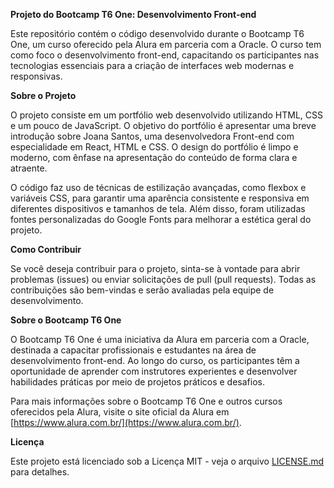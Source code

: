 **Projeto do Bootcamp T6 One: Desenvolvimento Front-end**

Este repositório contém o código desenvolvido durante o Bootcamp T6 One, um curso oferecido pela Alura em parceria com a Oracle. O curso tem como foco o desenvolvimento front-end, capacitando os participantes nas tecnologias essenciais para a criação de interfaces web modernas e responsivas.

**Sobre o Projeto**

O projeto consiste em um portfólio web desenvolvido utilizando HTML, CSS e um pouco de JavaScript. O objetivo do portfólio é apresentar uma breve introdução sobre Joana Santos, uma desenvolvedora Front-end com especialidade em React, HTML e CSS. O design do portfólio é limpo e moderno, com ênfase na apresentação do conteúdo de forma clara e atraente.

O código faz uso de técnicas de estilização avançadas, como flexbox e variáveis CSS, para garantir uma aparência consistente e responsiva em diferentes dispositivos e tamanhos de tela. Além disso, foram utilizadas fontes personalizadas do Google Fonts para melhorar a estética geral do projeto.

**Como Contribuir**

Se você deseja contribuir para o projeto, sinta-se à vontade para abrir problemas (issues) ou enviar solicitações de pull (pull requests). Todas as contribuições são bem-vindas e serão avaliadas pela equipe de desenvolvimento.

**Sobre o Bootcamp T6 One**

O Bootcamp T6 One é uma iniciativa da Alura em parceria com a Oracle, destinada a capacitar profissionais e estudantes na área de desenvolvimento front-end. Ao longo do curso, os participantes têm a oportunidade de aprender com instrutores experientes e desenvolver habilidades práticas por meio de projetos práticos e desafios.

Para mais informações sobre o Bootcamp T6 One e outros cursos oferecidos pela Alura, visite o site oficial da Alura em [https://www.alura.com.br/](https://www.alura.com.br/).

**Licença**

Este projeto está licenciado sob a Licença MIT - veja o arquivo [LICENSE.md](LICENSE.md) para detalhes.
